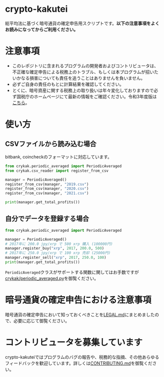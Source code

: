 # crypto-kakutei
総平均法に基づく暗号通貨の確定申告用スクリプトです。**以下の注意事項をよくお読みになってからご利用ください。**

# 注意事項
* このレポジトリに含まれるプログラムの開発者およびコントリビュータは、不正確な確定申告による税務上のトラブル、もしくは本プログラムが招いたいかなる損害についても責任を追うことはありませんを負いません。
* 必ずご自身の責任のもとに計算結果を確認してください。
* とくに、暗号資産に関する税務上の取り扱いは年々変化しておりますので必ず国税庁のホームページにて最新の情報をご確認ください。令和3年度版は[こちら](https://www.nta.go.jp/publication/pamph/shotoku/kakuteishinkokukankei/kasoutuka/)。

# 使い方
## CSVファイルから読み込む場合
bitbank, coincheckのフォーマットに対応しています。
```python
from crykak.periodic_averaged import PeriodicAveraged
from crykak.csv_reader import register_from_csv

manager = PeriodicAveraged()
register_from_csv(manager, "2019.csv")
register_from_csv(manager, "2020.csv")
register_from_csv(manager, "2021.csv")

print(manager.get_total_profits())
```

## 自分でデータを登録する場合
```python
from crykak.periodic_averaged import PeriodicAveraged

manager = PeriodicAveraged()
# 2017年に 200.0 jpy/xrp で 500 xrp 購入 (100000円)
manager.register_buy("xrp", 2017, 200.0, 500)
# 2017年に 250.0 jpy/xrp で 100 xrp 売却 (25000円)
manager.register_sell("xrp", 2017, 250.0, 100)
print(manager.get_total_profits())
```

`PeriodicAveraged`クラスがサポートする関数に関してはお手数ですが[crykak/periodic_averaged.py](https://github.com/xuzijian629/crypto-kakutei/blob/main/crykak/periodic_averaged.py)を御覧ください。

# 暗号通貨の確定申告における注意事項
暗号通貨の確定申告において知っておくべきことを[LEGAL.md](LEGAL.md)にまとめましたので、必要に応じて御覧ください。

# コントリビュータを募集しています
crypto-kakuteiではプログラムのバグの報告や、税務的な指摘、その他あらゆるフィードバックを歓迎しています。詳しくは[CONTRIBUTING.md](CONTRIBUTING.md)を御覧ください。